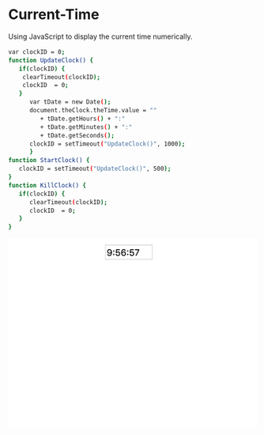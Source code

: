 # Current-Time

Using JavaScript to display the current time numerically. 

```bash
var clockID = 0;
function UpdateClock() {
   if(clockID) {
    clearTimeout(clockID);
    clockID  = 0;
   }
      var tDate = new Date();
      document.theClock.theTime.value = "" 
         + tDate.getHours() + ":" 
         + tDate.getMinutes() + ":" 
         + tDate.getSeconds();
      clockID = setTimeout("UpdateClock()", 1000);
      }
function StartClock() {
   clockID = setTimeout("UpdateClock()", 500);
}
function KillClock() {
   if(clockID) {
      clearTimeout(clockID);
      clockID  = 0;
   }
}
```
![Preview](https://raw.githubusercontent.com/sharlag/Current-Time/master/ss.png)
